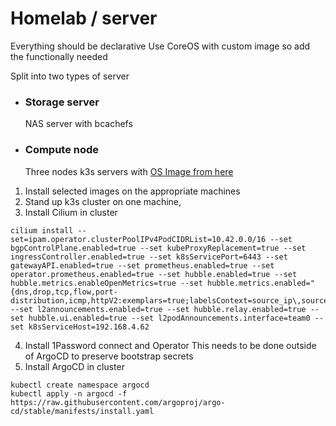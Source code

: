 # Homelab / server

Everything should be declarative
Use CoreOS with custom image so add the functionally needed

Split into two types of server 

- ### Storage server
  NAS server with bcachefs
  
- ### Compute node
  Three nodes k3s servers with [OS Image from here](https://github.com/ksev/ostree-images/tree/main/images/k3s-node)

1. Install selected images on the appropriate machines
2. Stand up k3s cluster on one machine, 
3. Install Cilium in cluster
```shell
cilium install --set=ipam.operator.clusterPoolIPv4PodCIDRList=10.42.0.0/16 --set bgpControlPlane.enabled=true --set kubeProxyReplacement=true --set ingressController.enabled=true --set k8sServicePort=6443 --set gatewayAPI.enabled=true --set prometheus.enabled=true --set operator.prometheus.enabled=true --set hubble.enabled=true --set hubble.metrics.enableOpenMetrics=true --set hubble.metrics.enabled="{dns,drop,tcp,flow,port-distribution,icmp,httpV2:exemplars=true;labelsContext=source_ip\,source_namespace\,source_workload\,destination_ip\,destination_namespace\,destination_workload\,traffic_direction}" --set l2announcements.enabled=true --set hubble.relay.enabled=true --set hubble.ui.enabled=true --set l2podAnnouncements.interface=team0 --set k8sServiceHost=192.168.4.62
```
4. Install 1Password connect and Operator 
This needs to be done outside of ArgoCD to preserve bootstrap secrets
5. Install ArgoCD in cluster
```
kubectl create namespace argocd
kubectl apply -n argocd -f https://raw.githubusercontent.com/argoproj/argo-cd/stable/manifests/install.yaml
```